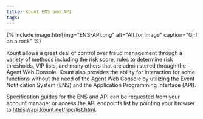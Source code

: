 ```yaml
---
title: Kount ENS and API 
tags:
---
```


{% include image.html img="ENS-API.png" alt="Alt for image" caption="Girl on a rock" %}


Kount allows a great deal of control over fraud management through a variety of methods including the risk score, rules to determine risk thresholds, VIP lists, and many others that are administered through the Agent Web Console. Kount also provides the ability for interaction for some functions without the need of the Agent Web Console by utilizing the Event Notification System (ENS) and the Application Programming Interface (API).

Specification guides for the ENS and API can be requested from your account manager or access the API endpoints list by pointing your browser to https://api.kount.net/rpc/list.html.

